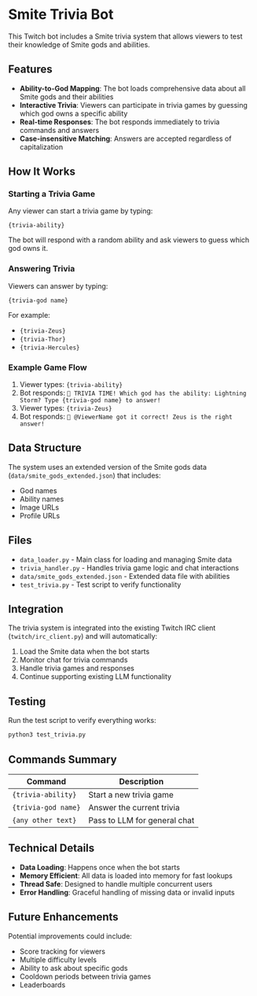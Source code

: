 # Smite Trivia Bot

This Twitch bot includes a Smite trivia system that allows viewers to test their knowledge of Smite gods and abilities.

## Features

- **Ability-to-God Mapping**: The bot loads comprehensive data about all Smite gods and their abilities
- **Interactive Trivia**: Viewers can participate in trivia games by guessing which god owns a specific ability
- **Real-time Responses**: The bot responds immediately to trivia commands and answers
- **Case-insensitive Matching**: Answers are accepted regardless of capitalization

## How It Works

### Starting a Trivia Game
Any viewer can start a trivia game by typing:
```
{trivia-ability}
```

The bot will respond with a random ability and ask viewers to guess which god owns it.

### Answering Trivia
Viewers can answer by typing:
```
{trivia-god name}
```

For example:
- `{trivia-Zeus}`
- `{trivia-Thor}`
- `{trivia-Hercules}`

### Example Game Flow

1. Viewer types: `{trivia-ability}`
2. Bot responds: `🎯 TRIVIA TIME! Which god has the ability: Lightning Storm? Type {trivia-god name} to answer!`
3. Viewer types: `{trivia-Zeus}`
4. Bot responds: `🎉 @ViewerName got it correct! Zeus is the right answer!`

## Data Structure

The system uses an extended version of the Smite gods data (`data/smite_gods_extended.json`) that includes:
- God names
- Ability names
- Image URLs
- Profile URLs

## Files

- `data_loader.py` - Main class for loading and managing Smite data
- `trivia_handler.py` - Handles trivia game logic and chat interactions
- `data/smite_gods_extended.json` - Extended data file with abilities
- `test_trivia.py` - Test script to verify functionality

## Integration

The trivia system is integrated into the existing Twitch IRC client (`twitch/irc_client.py`) and will automatically:
1. Load the Smite data when the bot starts
2. Monitor chat for trivia commands
3. Handle trivia games and responses
4. Continue supporting existing LLM functionality

## Testing

Run the test script to verify everything works:
```bash
python3 test_trivia.py
```

## Commands Summary

| Command | Description |
|---------|-------------|
| `{trivia-ability}` | Start a new trivia game |
| `{trivia-god name}` | Answer the current trivia |
| `{any other text}` | Pass to LLM for general chat |

## Technical Details

- **Data Loading**: Happens once when the bot starts
- **Memory Efficient**: All data is loaded into memory for fast lookups
- **Thread Safe**: Designed to handle multiple concurrent users
- **Error Handling**: Graceful handling of missing data or invalid inputs

## Future Enhancements

Potential improvements could include:
- Score tracking for viewers
- Multiple difficulty levels
- Ability to ask about specific gods
- Cooldown periods between trivia games
- Leaderboards 